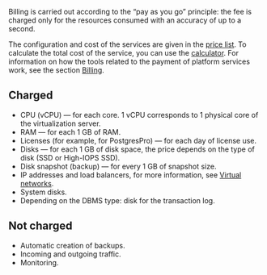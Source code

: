 Billing is carried out according to the “pay as you go” principle: the fee is charged only for the resources consumed with an accuracy of up to a second.

The configuration and cost of the services are given in the [price list](https://cloud.vk.com/pricelist). To calculate the total cost of the service, you can use the [calculator](https://cloud.vk.com/pricing). For information on how the tools related to the payment of platform services work, see the section [Billing](/en/intro/billing/).

## Charged

- CPU (vCPU) — for each core. 1 vCPU corresponds to 1 physical core of the virtualization server.
- RAM — for each 1 GB of RAM.
- Licenses (for example, for PostgresPro) — for each day of license use.
- Disks — for each 1 GB of disk space, the price depends on the type of disk (SSD or High-IOPS SSD).
- Disk snapshot (backup) — for every 1 GB of snapshot size.
- IP addresses and load balancers, for more information, see [Virtual networks](/en/networks/vnet/tariffication).
- System disks.
- Depending on the DBMS type: disk for the transaction log.

## Not charged

- Automatic creation of backups.
- Incoming and outgoing traffic.
- Monitoring.
